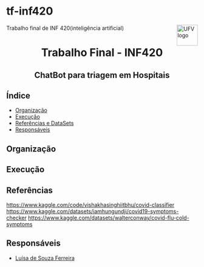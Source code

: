 # tf-inf420
Trabalho final de INF 420(inteligência artificial)
<a>
    <img src="https://cdn.discordapp.com/attachments/729689711416967239/844210892916523018/Ygemzly2XsP3gzFbXjFyExvD00B3rBvPbDEOoNOB-4uL4NLF1YKM6kiypik1H4koNc5_sNVAAAy_PDq_kmh_CRmn1dvC1uyeckCs.png" alt="UFV logo" title="UFV" align="right" height="55" />
</a>


<h1 align = "center"> Trabalho Final - INF420 </h1>


<h2 align = "center"> ChatBot para triagem em Hospitais </h2>


## Índice

- [Organização](#Organização)
- [Execução](#Execução)
- [Referências e DataSets](#Referências)
- [Responsáveis](#Responsáveis)

## Organização
 
 
## Execução





## Referências
https://www.kaggle.com/code/vishakhasinghiitbhu/covid-classifier
https://www.kaggle.com/datasets/iamhungundji/covid19-symptoms-checker
https://www.kaggle.com/datasets/walterconway/covid-flu-cold-symptoms

## Responsáveis
- [Luísa de Souza Ferreira](https://github.com/ferreiraluisa)

